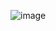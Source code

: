![image](https://user-images.githubusercontent.com/108607378/219846718-aaa8de2f-6fa7-4f62-b569-905ca8c473a2.png)
